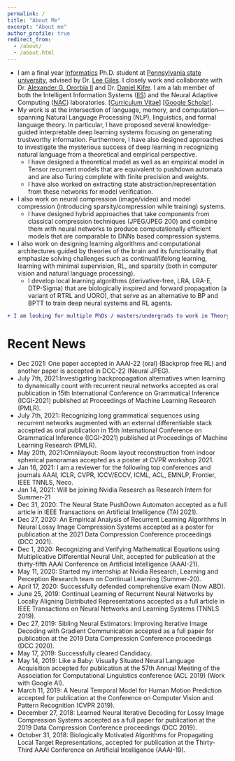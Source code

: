 ```yaml
---
permalink: /
title: "About Me"
excerpt: "About me"
author_profile: true
redirect_from: 
  - /about/
  - /about.html
---
```


* I am a final year [Informatics](https://ist.psu.edu/) Ph.D. student at [Pennsylvania state university](https://www.psu.edu/), advised by Dr. [Lee Giles](https://clgiles.ist.psu.edu/). I closely work and collaborate with Dr. [Alexander G. Ororbia II](https://www.cs.rit.edu/~ago/) and Dr. [Daniel Kifer](http://www.cse.psu.edu/~duk17/). I am a lab member of both the Intelligent Information Systems ([IIS](http://iis.ist.psu.edu/)) and the Neural Adaptive Computing ([NAC](https://www.cs.rit.edu/~ago/nac_lab.html)) laboratories. [[Curriculum Vitae](http://ankurmali.github.io/files/Curriculum_Vitae.pdf)] [[Google Scholar](https://scholar.google.co.in/citations?user=ogxlzgcAAAAJ&hl=en)].
* My work is at the intersection of language, memory, and computation—spanning Natural Language Processing (NLP), linguistics, and formal language theory. In particular, I have proposed several knowledge-guided interpretable deep learning systems focusing on generating trustworthy information. Furthermore, I have also designed approaches to investigate the mysterious success of deep learning in recognizing natural language from a theoretical and empirical perspective.
  * I have designed a theoretical model as well as an empirical model in Tensor recurrent models that are equivalent to pushdown automata and are also Turing complete with finite precision and weights.
  * I have also worked on extracting state abstraction/representation from these networks for model verification.
* I also work on neural compression (image/video) and model compression (introducing sparsity/compression while training) systems.
  * I have designed hybrid approaches that take components from classical compression techniques (JPEG/JPEG 200) and combine them with neural networks to produce computationally efficient models that are comparable to DNNs based compression systems.
* I also work on designing learning algorithms and computational architectures guided by theories of the brain and its functionality that emphasize solving challenges such as continual/lifelong learning, learning with minimal supervision, RL, and sparsity (both in computer vision and natural language processing).
  * I develop local learning algorithms (derivative-free, LRA, LRA-E, DTP-Sigma) that are biologically inspired and forward propagation (a variant of RTRL and UORO), that serve as an alternative to BP and BPTT to train deep neural systems and RL agents.
```diff
+ I am looking for multiple PhDs / masters/undergrads to work in Theory and applications of Trustworthy AI; memory augmented neural networks, learning algorithms, and lifelong learning across various domains such as CV, NLP, Medicine, and drug discovery. I will be joining the University of South Florida (USF) as an Assistant Professor in Fall 2022. You will receive hands-on training and the opportunity to work with collaborators within USF and across various research labs from Penn State, RIT, MILA, and NYU. If you are interested in joining my group, please send me your CV.
```
        
# Recent News
* Dec 2021: One paper accepted in AAAI-22 (oral) (Backprop free RL) and another paper is accepted in DCC-22 (Neural JPEG).
* July 7th, 2021:Investigating backpropagation alternatives when learning to dynamically count with recurrent neural networks accepted as oral publication in  15th International Conference on Grammatical Inference (ICGI-2021) published at Proceedings of Machine Learning Research (PMLR).
* July 7th, 2021: Recognizing long grammatical sequences using recurrent networks augmented with an external differentiable stack accepted as oral publication in  15th International Conference on Grammatical Inference (ICGI-2021) published at Proceedings of Machine Learning Research (PMLR).
* May 20th, 2021:Omnilayout: Room layout reconstruction from indoor spherical panoramas accepted as a poster at CVPR workshop 2021.
* Jan 16, 2021: I am a reviewer for the following top conferences and journals AAAI, ICLR, CVPR, ICCV/ECCV, ICML, ACL, EMNLP, Frontier, IEEE TNNLS, Neco.
* Jan 14, 2021: Will be joining Nvidia Research as Research Intern for Summer-21
* Dec 31, 2020: The Neural State PushDown Automaton accepted as a full article in IEEE Transactions on Artificial Intelligence (TAI 2021).
* Dec 27, 2020: An Empirical Analysis of Recurrent Learning Algorithms In Neural Lossy Image Compression Systems accepted as a poster for publication at the 2021 Data Compression Conference proceedings (DCC 2021).
* Dec 1, 2020: Recognizing and Verifying Mathematical Equations using Multiplicative Differential Neural Unit, accepted for publication at the thirty-fifth AAAI Conference on Artificial Intelligence (AAAI-21).
* May 11, 2020: Started my internship at Nvidia Research, Learning and Perception Research team on Continual Learning (Summer-20). 
* April 17, 2020: Successfully defended comprehensive exam (Now ABD).
* June 25, 2019: Continual Learning of Recurrent Neural Networks by Locally Aligning Distributed Representations accepted as a full article in IEEE Transactions on Neural Networks and Learning Systems (TNNLS 2019).
* Dec 27, 2019: Sibling Neural Estimators: Improving Iterative Image Decoding with Gradient Communication accepted as a full paper for publication at the 2019 Data Compression Conference proceedings (DCC 2020).
* May 17, 2019: Successfully cleared Candidacy. 
* May 14, 2019: Like a Baby: Visually Situated Neural Language Acquisition accepted for publication at the 57th Annual Meeting of the Association for Computational Linguistics conference (ACL 2019) (Work with Google AI).
* March 11, 2019: A Neural Temporal Model for Human Motion Prediction accepted for publication at the Conference on Computer Vision and Pattern Recognition (CVPR 2019).
* December 27, 2018: Learned Neural Iterative Decoding for Lossy Image Compression Systems accepted as a full paper for publication at the 2019 Data Compression Conference proceedings (DCC 2019).
* October 31, 2018: Biologically Motivated Algorithms for Propagating Local Target Representations, accepted for publication at the Thirty-Third AAAI Conference on Artificial Intelligence (AAAI-19). 
